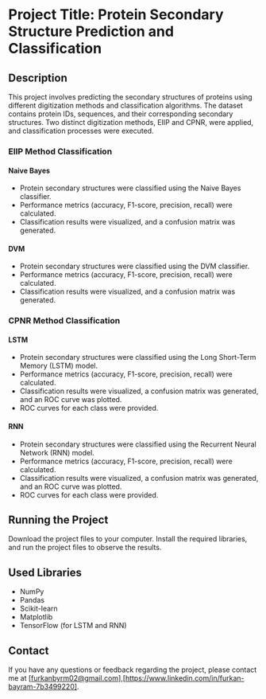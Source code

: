 # Project Title: Protein Secondary Structure Prediction and Classification

## Description
This project involves predicting the secondary structures of proteins using different digitization methods and classification algorithms. The dataset contains protein IDs, sequences, and their corresponding secondary structures. Two distinct digitization methods, EIIP and CPNR, were applied, and classification processes were executed.

### EIIP Method Classification
#### Naive Bayes
- Protein secondary structures were classified using the Naive Bayes classifier.
- Performance metrics (accuracy, F1-score, precision, recall) were calculated.
- Classification results were visualized, and a confusion matrix was generated.

#### DVM
- Protein secondary structures were classified using the DVM classifier.
- Performance metrics (accuracy, F1-score, precision, recall) were calculated.
- Classification results were visualized, and a confusion matrix was generated.

### CPNR Method Classification
#### LSTM
- Protein secondary structures were classified using the Long Short-Term Memory (LSTM) model.
- Performance metrics (accuracy, F1-score, precision, recall) were calculated.
- Classification results were visualized, a confusion matrix was generated, and an ROC curve was plotted.
- ROC curves for each class were provided.

#### RNN
- Protein secondary structures were classified using the Recurrent Neural Network (RNN) model.
- Performance metrics (accuracy, F1-score, precision, recall) were calculated.
- Classification results were visualized, a confusion matrix was generated, and an ROC curve was plotted.
- ROC curves for each class were provided.

## Running the Project
Download the project files to your computer. Install the required libraries, and run the project files to observe the results.

## Used Libraries
- NumPy
- Pandas
- Scikit-learn
- Matplotlib
- TensorFlow (for LSTM and RNN)



## Contact
If you have any questions or feedback regarding the project, please contact me at [furkanbyrm02@gmail.com],[https://www.linkedin.com/in/furkan-bayram-7b3499220].
